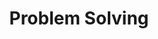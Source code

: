 ---
layout: list
title: Problem Solving
slug: problemsolving
menu: true
submenu: true
order: 5
description: >
  코딩 테스트 대비 알고리즘 연습  
---  